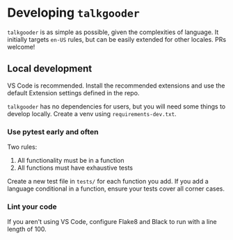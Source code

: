 # Developing `talkgooder`

`talkgooder` is as simple as possible, given the complexities of language. It initially targets `en-US` rules, but can be easily extended for other locales. PRs welcome!

## Local development

VS Code is recommended. Install the recommended extensions and use the default Extension settings defined in the repo.

`talkgooder` has no dependencies for users, but you will need some things to develop locally. Create a venv using `requirements-dev.txt`.

### Use pytest early and often

Two rules:

1. All functionality must be in a function
1. All functions must have exhaustive tests

Create a new test file in `tests/` for each function you add. If you add a language conditional in a function, ensure your tests cover all corner cases.

### Lint your code

If you aren't using VS Code, configure Flake8 and Black to run with a line length of 100.
